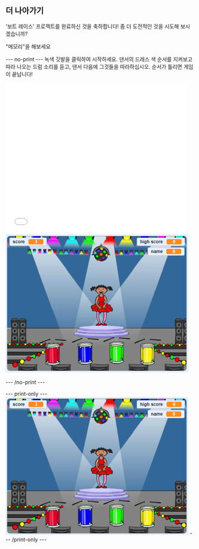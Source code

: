 ## 더 나아가기

'보트 레이스' 프로젝트를 완료하신 것을 축하합니다! 좀 더 도전적인 것을 시도해 보시겠습니까?

"메모리"을 해보세요

\--- no-print \--- 녹색 깃발을 클릭하여 시작하세요. 댄서의 드레스 색 순서를 지켜보고 따라 나오는 드럼 소리를 듣고, 댄서 다음에 그것들을 따라하십시오. 순서가 틀리면 게임이 끝납니다!

<div class="scratch-preview">
  <iframe allowtransparency="true" width="485" height="402" src="//scratch.mit.edu/projects/embed/284452634/?autostart=false" frameborder="0" allowfullscreen scrolling="no" mark="crwd-mark"></iframe> <img src="images/memory-screenshot.png" />
</div>

\--- /no-print \---

\--- print-only \--- ![screenshot of finished game](images/memory-screenshot.png) \--- /print-only \---